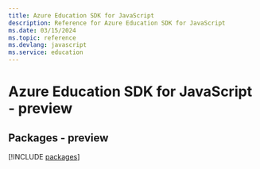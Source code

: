 ```yaml
---
title: Azure Education SDK for JavaScript
description: Reference for Azure Education SDK for JavaScript
ms.date: 03/15/2024
ms.topic: reference
ms.devlang: javascript
ms.service: education
---
```

# Azure Education SDK for JavaScript - preview
## Packages - preview
[!INCLUDE [packages](education-index.md)]